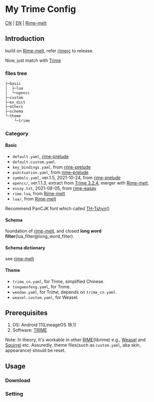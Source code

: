 # My Trime Config

[CN](README_cn.md) | [EN](README_en.md) | [Rime-melt](README_origin.md)

## Introduction

build on [Rime-melt](https://github.com/tumuyan/rime-melt), refer [rimerc](https://github.com/Bambooin/rimerc) to release.

Now, just match with [Trime](https://github.com/osfans/trime/releases)

### files tree

```cmd
├─basic
│  ├─lua
│  └─opencc
├─custom
├─ex_dict
├─others
├─schema
└─theme
    └─trime
```

### Category

#### Basic

- `default.yaml`, [rime-prelude](https://github.com/rime/rime-prelude)
- `default.custom.yaml`.
- `key_bindings.yaml`, from [rime-prelude](https://github.com/rime/rime-prelude)
- `punctuation.yaml`, from [rime-prelude](https://github.com/rime/rime-prelude)
- `symbols.yaml`, ver.1.5, 2021-10-24, from [rime-prelude](https://github.com/rime/rime-prelude)
- `opencc/`, ver.1.1.3, extract from [Trime 3.2.4](https://github.com/osfans/trime/releases/tag/v3.2.4), merger with [Rime-melt](https://github.com/tumuyan/rime-melt).
- `essay.txt`, 2021-08-05, from [rime-easay](https://github.com/rime/rime-essay)
- `rime.lua`, from [Rime-melt](https://github.com/tumuyan/rime-melt)
- `lua/`, from [Rime-melt](https://github.com/tumuyan/rime-melt)

Recommend PanCJK font which called [TH-Tshyn](http://cheonhyeong.com/English/download.html)()

#### Schema

foundation of [rime-melt](https://github.com/tumuyan/rime-melt), and closed **long word filter**(lua_filter@long_word_filter).

#### Schema dictionary

see [rime-melt](https://github.com/tumuyan/rime-melt#文件组成及授权)

#### Theme

- `trime_cn.yaml`, for Trime, simplified Chinese.
- `tongwenfeng.yaml`, for Trime.
- `wendao.yaml`, for Trime, depends on `trime_cn.yaml`.
- `weasel.custom.yaml`, for Weasel.

## Prerequisites

1. OS: Android 11(LineageOS 18.1)
2. Software: [TRIME](https://github.com/osfans/trime)

Note: In theory, It's workable in other [RIME](https://rime.im)(librime) e.g., [Weasel](https://github.com/rime/weasel) and [Squirrel](https://github.com/rime/squirrel) etc. Assuredly, theme files(such as `custom.yaml`, aka skin, appearance) should be reset.

## Usage

### Download

### Setting

